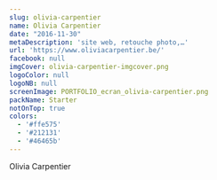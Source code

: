 ```yaml
---
slug: olivia-carpentier
name: Olivia Carpentier
date: "2016-11-30"
metaDescription: 'site web, retouche photo,…'
url: 'https://www.oliviacarpentier.be/'
facebook: null
imgCover: olivia-carpentier-imgcover.png
logoColor: null
logoNB: null
screenImage: PORTFOLIO_ecran_olivia-carpentier.png
packName: Starter
notOnTop: true
colors:
  - '#ffe575'
  - '#212131'
  - '#46465b'
---
```


Olivia Carpentier
